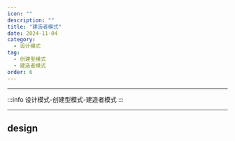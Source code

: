 ```yaml
---
icon: ""
description: ""
title: "建造者模式"
date: 2024-11-04
category:
  - 设计模式
tag: 
  - 创建型模式
  - 建造者模式
order: 6
---
```


---

:::info
设计模式-创建型模式-建造者模式
:::

---

## design
